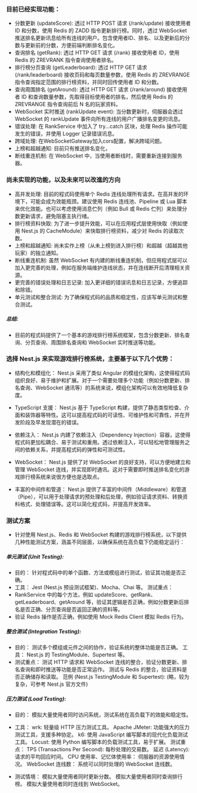 ### 目前已经实现功能：

- 分数更新 (updateScore): 透过 HTTP POST 请求 (/rank/update) 接收使用者 ID 和分数，使用 Redis 的 ZADD 指令更新排行榜。同时，透过 WebSocket 推送排名更新讯息给所有连线的用户。包含使用者ID、排名、以及更新后的分数与更新前的分数，方便前端判断排名变化。
- 查询排名 (getRank): 透过 HTTP GET 请求 (/rank) 接收使用者 ID，使用 Redis 的 ZREVRANK 指令查询使用者排名。
- 排行榜分页查询 (getLeaderboard): 透过 HTTP GET 请求 (/rank/leaderboard) 接收页码和每页数量参数，使用 Redis 的 ZREVRANGE 指令查询指定范围的排行榜资料，并同时回传使用者 ID 和分数。
- 查询周围排名 (getAround): 透过 HTTP GET 请求 (/rank/around) 接收使用者 ID 和查询数量参数，先取得目标使用者的排名，然后使用 Redis 的 ZREVRANGE 指令查询前后 N 名的玩家资料。
- WebSocket 实时推送 (rankUpdate event): 当分数更新时，伺服器会透过 WebSocket 的 rankUpdate 事件向所有连线的用户广播排名变更的讯息。
- 错误处理: 在 RankService 中加入了 try...catch 区块，处理 Redis 操作可能发生的错误，并使用 Logger 记录错误讯息。
- 跨域处理: 在WebSocketGateway加入cors配置，解决跨域问题。
- 上榜和超越通知: 目前只有推送排名变化，
- 断线重连机制: 在 WebSocket 中，当使用者断线时，需要重新连接到服务器。

### 尚未实现的功能，以及未來可以改進的方向

- 高并发处理: 目前的程式码使用单个 Redis 连线处理所有请求。在高并发的环境下，可能会成为效能瓶颈。建议使用 Redis 连线池、Pipeline 或 Lua 脚本来优化效能。也可以考虑使用消息伫列（例如 Bull 或 Redis 伫列）来处理分数更新请求，避免阻塞主执行绪。
- 排行榜资料快取: 为了进一步提升效能，可以在应用程式层使用快取（例如使用 Nest.js 的 CacheModule）来快取排行榜资料，减少对 Redis 的读取次数。
- 上榜和超越通知: 尚未实作上榜（从未上榜到进入排行榜）和超越（超越其他玩家）的独立通知。
- 断线重连机制: 虽然 WebSocket 有内建的断线重连机制，但应用程式层可以加入更完善的处理，例如在服务端维护连线状态，并在连线断开后清理相关资源。
- 更完善的错误处理和日志记录: 加入更详细的错误讯息和日志记录，方便追踪和除错。
- 单元测试和整合测试: 为了确保程式码的品质和稳定性，应该写单元测试和整合测试。

##### 总结:

- 目前的程式码提供了一个基本的游戏排行榜系统框架，包含分数更新、排名查询、分页查询、周围排名查询和 WebSocket 实时推送等功能。

### 选择 Nest.js 来实现游戏排行榜系统，主要基于以下几个优势：

- 结构化和模组化： Nest.js 采用了类似 Angular 的模组化架构，这使得程式码组织良好、易于维护和扩展。对于一个需要处理多个功能（例如分数更新、排名查询、WebSocket 通讯等）的系统来说，模组化架构可以有效地降低复杂度。

- TypeScript 支援： Nest.js 基于 TypeScript 构建，提供了静态类型检查、介面和装饰器等特性。这可以提高程式码的可读性、可维护性和可靠性，并在开发阶段及早发现潜在的错误。

- 依赖注入： Nest.js 内建了依赖注入（Dependency Injection）容器，这使得程式码更加松耦合、易于测试和重用。透过依赖注入，可以轻松地管理服务之间的依赖关系，并提高程式码的弹性和可测试性。

- WebSocket： Nest.js 提供了对 WebSocket 的良好支持，可以方便地建立和管理 WebSocket 连线，并实现即时通讯。这对于需要即时推送排名变化的游戏排行榜系统来说很方便也是选取点。

- 丰富的中间件和管道： Nest.js 提供了丰富的中间件（Middleware）和管道（Pipe），可以用于处理请求的预处理和后处理，例如验证请求资料、转换资料格式、处理错误等。这可以简化程式码，并提高开发效率。

### 测试方案

- 针对使用 Nest.js、Redis 和 WebSocket 构建的游戏排行榜系统，以下提供几种性能测试方案，涵盖不同层面，以确保系统在高负载下仍能稳定运行：

##### 单元测试 (Unit Testing):

- 目的： 针对程式码中的单个函数、方法或模组进行测试，验证其功能是否正确。
- 工具： Jest (Nest.js 预设测试框架)、Mocha、Chai 等。
  测试重点：
- RankService 中的每个方法，例如 updateScore、getRank、getLeaderboard、getAround 等，验证其逻辑是否正确，例如分数更新后排名是否正确、分页查询是否返回正确的资料等。
- 验证 Redis 操作是否正确，例如使用 Mock Redis Client 模拟 Redis 行为。

##### 整合测试 (Integration Testing):

- 目的： 测试多个模组或元件之间的协作，验证系统的整体功能是否正确。
  工具： Nest.js 的 TestingModule、Supertest 等。
- 测试重点：
  测试 HTTP 请求和 WebSocket 连线的整合，验证分数更新、排名查询和即时推送等功能是否正常运作。
  测试与 Redis 的整合，验证资料是否正确储存和读取。
  范例 (Nest.js TestingModule 和 Supertest): (略，较为复杂，可参考 Nest.js 官方文件)

##### 压力测试 (Load Testing):

- 目的： 模拟大量使用者同时访问系统，测试系统在高负载下的效能和稳定性。
- 工具：
  wrk: 轻量级 HTTP 压力测试工具。
  Apache JMeter: 功能强大的压力测试工具，支援多种协定。
  k6: 使用 JavaScript 编写脚本的现代化负载测试工具。
  Locust: 使用 Python 编写脚本的负载测试工具，易于扩展。
  测试重点：
  TPS (Transactions Per Second): 每秒处理的交易数。
  延迟 (Latency): 请求的平均回应时间。
  CPU 使用率、记忆体使用率： 伺服器的资源使用情况。
  WebSocket 连线数： 系统可以同时处理的 WebSocket 连线数。

- 测试情境：
  模拟大量使用者同时更新分数。
  模拟大量使用者同时查询排行榜。
  模拟大量使用者同时连线到 WebSocket。
